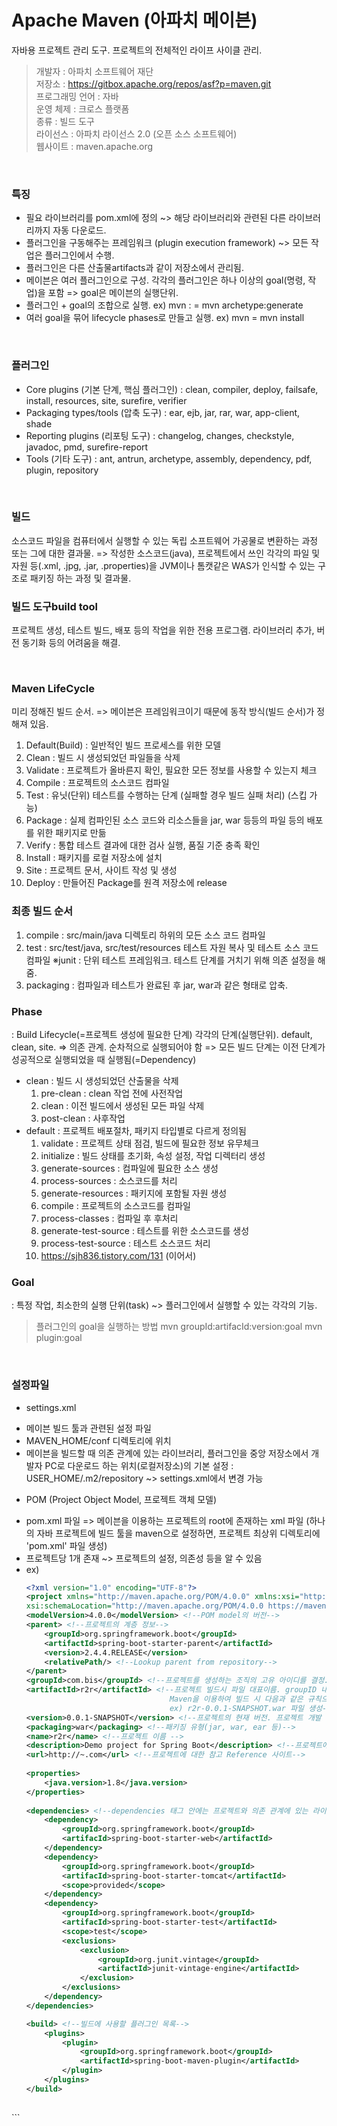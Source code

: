 Apache Maven (아파치 메이븐)
=============================

자바용 프로젝트 관리 도구.
프로젝트의 전체적인 라이프 사이클 관리. <br/>


> 개발자 : 아파치 소프트웨어 재단 <br/>
저장소 : https://gitbox.apache.org/repos/asf?p=maven.git <br/>
프로그래밍 언어 : 자바 <br/>
운영 체제 : 크로스 플랫폼 <br/>
종류 : 빌드 도구 <br/>
라이선스 : 아파치 라이선스 2.0 (오픈 소스 소프트웨어) <br/>
웹사이트 : 	maven.apache.org <br/>

<br/>

### 특징
* 필요 라이브러리를 pom.xml에 정의 ~> 해당 라이브러리와 관련된 다른 라이브러리까지 자동 다운로드.
* 플러그인을 구동해주는 프레임워크 (plugin execution framework) ~> 모든 작업은 플러그인에서 수행.
* 플러그인은 다른 산출물artifacts과 같이 저장소에서 관리됨.
* 메이븐은 여러 플러그인으로 구성. 각각의 플러그인은 하나 이상의 goal(명령, 작업)을 포함 => goal은 메이븐의 실행단위.
* 플러그인 + goal의 조합으로 실행.  ex) mvn <plugin>:<goal> = mvn archetype:generate
* 여러 goal을 묶어 lifecycle phases로 만들고 실행.  ex) mvn <phase> = mvn install

<br/>

### 플러그인
* Core plugins (기본 단계, 핵심 플러그인) : clean, compiler, deploy, failsafe, install, resources, site, surefire, verifier
* Packaging types/tools (압축 도구) : ear, ejb, jar, rar, war, app-client, shade
* Reporting plugins (리포팅 도구) : changelog, changes, checkstyle, javadoc, pmd, surefire-report
* Tools (기타 도구) : ant, antrun, archetype, assembly, dependency, pdf, plugin, repository

<br/>

### 빌드
소스코드 파일을 컴퓨터에서 실행할 수 있는 독립 소프트웨어 가공물로 변환하는 과정 또는 그에 대한 결과물.
=> 작성한 소스코드(java), 프로젝트에서 쓰인 각각의 파일 및 자원 등(.xml, .jpg, .jar, .properties)을 JVM이나 톰캣같은 WAS가 인식할 수 있는 구조로 패키징 하는 과정 및 결과물.

### 빌드 도구build tool
프로젝트 생성, 테스트 빌드, 배포 등의 작업을 위한 전용 프로그램.
라이브러리 추가, 버전 동기화 등의 어려움을 해결.

<br/>

### Maven LifeCycle
미리 정해진 빌드 순서.
=> 메이븐은 프레임워크이기 때문에 동작 방식(빌드 순서)가 정해져 있음.
1. Default(Build) : 일반적인 빌드 프로세스를 위한 모델
2. Clean : 빌드 시 생성되었던 파일들을 삭제
3. Validate : 프로젝트가 올바른지 확인, 필요한 모든 정보를 사용할 수 있는지 체크
4. Compile : 프로젝트의 소스코드 컴파일
5. Test : 유닛(단위) 테스트를 수행하는 단계 (실패할 경우 빌드 실패 처리) (스킵 가능)
6. Package : 실제 컴파인된 소스 코드와 리소스들을 jar, war 등등의 파일 등의 배포를 위한 패키지로 만듦
6. Verify : 통합 테스트 결과에 대한 검사 실행, 품질 기준 충족 확인
7. Install : 패키지를 로컬 저장소에 설치
8. Site : 프로젝트 문서, 사이트 작성 및 생성
9. Deploy : 만들어진 Package를 원격 저장소에 release

### 최종 빌드 순서
1. compile : src/main/java 디렉토리 하위의 모든 소스 코드 컴파일
2. test : src/test/java, src/test/resources 테스트 자원 복사 및 테스트 소스 코드 컴파일
    ※junit : 단위 테스트 프레임워크. 테스트 단계를 거치기 위해 의존 설정을 해줌.
3. packaging : 컴파일과 테스트가 완료된 후 jar, war과 같은 형태로 압축.

### Phase
: Build Lifecycle(=프로젝트 생성에 필요한 단계) 각각의 단계(실행단위). default, clean, site.
=> 의존 관계. 순차적으로 실행되어야 함 => 모든 빌드 단계는 이전 단계가 성공적으로 실행되었을 때 실행됨(=Dependency)
* clean : 빌드 시 생성되었던 산출물을 삭제
    1. pre-clean : clean 작업 전에 사전작업
    2. clean : 이전 빌드에서 생성된 모든 파일 삭제
    3. post-clean : 사후작업
* default : 프로젝트 배포절차, 패키지 타입별로 다르게 정의됨
    1. validate : 프로젝트 상태 점검, 빌드에 필요한 정보 유무체크
    2. initialize : 빌드 상태를 초기화, 속성 설정, 작업 디렉터리 생성
    3. generate-sources : 컴파일에 필요한 소스 생성
    4. process-sources : 소스코드를 처리
    5. generate-resources : 패키지에 포함될 자원 생성
    6. compile : 프로젝트의 소스코드를 컴파일
    7. process-classes : 컴파일 후 후처리
    8. generate-test-source : 테스트를 위한 소스코드를 생성
    9. process-test-source : 테스트 소스코드 처리
    10. https://sjh836.tistory.com/131 (이어서)

### Goal
: 특정 작업, 최소한의 실행 단위(task) ~> 플러그인에서 실행할 수 있는 각각의 기능.
> 플러그인의 goal을 실행하는 방법
mvn groupId:artifacId:version:goal
mvn plugin:goal

<br/>

### 설정파일
* settings.xml
 - 메이븐 빌드 툴과 관련된 설정 파일
 - MAVEN_HOME/conf 디렉토리에 위치
 - 메이븐을 빌드할 때 의존 관계에 있는 라이브러리, 플러그인을 중앙 저장소에서 개발자 PC로 다운로드 하는 위치(로컬저장소)의 기본 설정 : USER_HOME/.m2/repository  ~> settings.xml에서 변경 가능

* POM (Project Object Model, 프로젝트 객체 모델)
 - pom.xml 파일 => 메이븐을 이용하는 프로젝트의 root에 존재하는 xml 파일
   (하나의 자바 프로젝트에 빌드 툴을 maven으로 설정하면, 프로젝트 최상위 디렉토리에 'pom.xml' 파일 생성)
 - 프로젝트당 1개 존재 ~> 프로젝트의 설정, 의존성 등을 알 수 있음
 - ex)
    ``` xml
    <?xml version="1.0" encoding="UTF-8"?>
    <project xmlns="http://maven.apache.org/POM/4.0.0" xmlns:xsi="http://www.w3.org/2001/XMLSchema-instance"
    xsi:schemaLocation="http://maven.apache.org/POM/4.0.0 https://maven.apache.org/xsd/maven-4.0.0.xsd">
    <modelVersion>4.0.0</modelVersion> <!--POM model의 버전-->
    <parent> <!--프로젝트의 계층 정보-->
        <groupId>org.springframework.boot</groupId>
        <artifactId>spring-boot-starter-parent</artifactId>
        <version>2.4.4.RELEASE</version>
        <relativePath/> <!--Lookup parent from repository-->
    </parent>
    <groupId>com.bis</groupId> <!--프로젝트를 생성하는 조직의 고유 아이디를 결정. 일반적으로 도메인 이름을 거꾸로 적음 -->
    <artifactId>r2r</artifactId> <!--프로젝트 빌드시 파일 대표이름. groupID 내에서 유일해야 함.
                                    Maven을 이용하여 빌드 시 다음과 같은 규칙으로 파일이 생성. artifactid-version.packaging.
                                    ex) r2r-0.0.1-SNAPSHOT.war 파일 생성-->
    <version>0.0.1-SNAPSHOT</version> <!--프로젝트의 현재 버전. 프로젝트 개발 중일 때는 SNAPSHOT을 접미사로 사용-->
    <packaging>war</packaging> <!--패키징 유형(jar, war, ear 등)-->
    <name>r2r</name> <!--프로젝트 이름 -->
    <description>Demo project for Spring Boot</description> <!--프로젝트에 대한 설명-->
    <url>http://~.com</url> <!--프로젝트에 대한 참고 Reference 사이트-->
        
    <properties>
        <java.version>1.8</java.version>
    </properties>
        
    <dependencies> <!--dependencies 태그 안에는 프로젝트와 의존 관계에 있는 라이브러리를 관리-->
        <dependency>
            <groupId>org.springframework.boot</groupId>
            <artifacId>spring-boot-starter-web</artifactId>
        </dependency>
        <dependency>
            <groupId>org.springframework.boot</groupId>
            <artifacId>spring-boot-starter-tomcat</artifactId>
            <scope>provided</scope>
        </dependency>
        <dependency>
            <groupId>org.springframework.boot</groupId>
            <artifacId>spring-boot-starter-test</artifactId>
            <scope>test</scope>
            <exclusions>
                <exclusion>
                    <groupId>org.junit.vintage</groupId>
                    <artifactId>junit-vintage-engine</artifactId>
                </exclusion>
            </exclusions>
        </dependency>
    </dependencies>
    
    <build> <!--빌드에 사용할 플러그인 목록-->
        <plugins>
            <plugin>
                <groupId>org.springframework.boot</groupId>
                <artifactId>spring-boot-maven-plugin</artifactId>
            </plugin>
        </plugins>
    </build>
        
</project>
```



